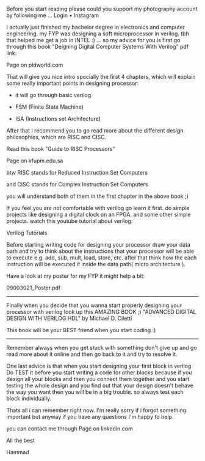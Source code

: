 Before you start reading please could you support my photography account by following me … Login • Instagram

I actually just finished my bachelor degree in electronics and computer engineering. my FYP was designing a soft microprocessor in verilog. tbh that helped me get a job in INTEL :) ... so my advice for you is first go through this book "Deigning Digital Computer Systems With Verilog" pdf link:

Page on pldworld.com

That will give you nice intro specially the first 4 chapters, which will explain some really important points in designing processor:

- it will go through basic verilog

- FSM (Finite State Machine)

- ISA (Instructions set Architecture)

After that I recommend you to go read more about the different design philosophies, which are RISC and CISC.

Read this book "Guide to RISC Processors"

Page on kfupm.edu.sa

btw RISC stands for Reduced Instruction Set Computers

and CISC stands for Complex Instruction Set Computers

you will understand both of them in the first chapter in the above book ;)

If you feel you are not comfortable with verilog go learn it first. do simple projects like designing a digital clock on an FPGA. and some other simple projects. watch this youtube tutorial about verilog:

Verilog Tutorials

Before starting writing code for designing your processor draw your data path and try to think about the instructions that your processor will be able to execute e.g. add, sub, mult, load, store, etc. after that think how the each instruction will be executed it inside the data path( micro architecture ).

Have a look at my poster for my FYP it might help a bit:

09003021_Poster.pdf

********************************************************************

Finally when you decide that you wanna start properly designing your processor with verilog look up this AMAZING BOOK ;) "ADVANCED DIGITAL DESIGN WITH VERILOG HDL" by Michael D. Ciletti

This book will be your BEST friend when you start coding :)

*******************************************************************

Remember always when you get stuck with something don't give up and go read more about it online and then go back to it and try to resolve it.

One last advice is that when you start designing your first block in verilog Do TEST it before you start writing a code for other blocks because if you design all your blocks and then you connect them together and you start testing the whole design and you find out that your design doesn't behave the way you want then you will be in a big trouble. so always test each block individually.

Thats all i can remember right now. I'm really sorry if i forgot something important but anyway if you have any questions I'm happy to help.

you can contact me through Page on linkedin.com

All the best

Hammad